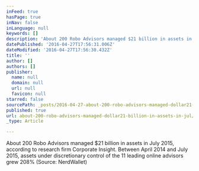 ```yaml
---
inFeed: true
hasPage: true
inNav: false
inLanguage: null
keywords: []
description: 'About 200 Robo Advisors managed $21 billion in assets in July 2015, according to research firm Corporate Insight. Between April 2014 and July 2015, assets under discretionary control of the 11 leading online advisors grew 208% (Source: NerdWallet)'
datePublished: '2016-04-27T17:56:31.006Z'
dateModified: '2016-04-27T17:56:30.432Z'
title: ''
author: []
authors: []
publisher:
  name: null
  domain: null
  url: null
  favicon: null
starred: false
sourcePath: _posts/2016-04-27-about-200-robo-advisors-managed-dollar21-billion-in-assets-in-jul.md
published: true
url: about-200-robo-advisors-managed-dollar21-billion-in-assets-in-jul/index.html
_type: Article

---
```

About 200 Robo Advisors managed $21 billion in assets in July 2015, according to research firm Corporate Insight. Between April 2014 and July 2015, assets under discretionary control of the 11 leading online advisors grew 208% (Source: NerdWallet)